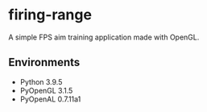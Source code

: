 # firing-range
A simple FPS aim training application made with OpenGL.

## Environments
- Python 3.9.5
- PyOpenGL 3.1.5
- PyOpenAL 0.7.11a1

